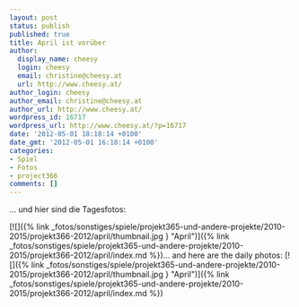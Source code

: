 ```yaml
---
layout: post
status: publish
published: true
title: April ist vorüber
author:
  display_name: cheesy
  login: cheesy
  email: christine@cheesy.at
  url: http://www.cheesy.at/
author_login: cheesy
author_email: christine@cheesy.at
author_url: http://www.cheesy.at/
wordpress_id: 16717
wordpress_url: http://www.cheesy.at/?p=16717
date: '2012-05-01 18:18:14 +0100'
date_gmt: '2012-05-01 16:18:14 +0100'
categories:
- Spiel
- Fotos
- project366
comments: []
---
```

<!--:de-->... und hier sind die Tagesfotos:
[![]({% link _fotos/sonstiges/spiele/projekt365-und-andere-projekte/2010-2015/projekt366-2012/april/thumbnail.jpg } "April")]({% link _fotos/sonstiges/spiele/projekt365-und-andere-projekte/2010-2015/projekt366-2012/april/index.md %})<!--:--><!--:en-->... and here are the daily photos:
[![]({% link _fotos/sonstiges/spiele/projekt365-und-andere-projekte/2010-2015/projekt366-2012/april/thumbnail.jpg } "April")]({% link _fotos/sonstiges/spiele/projekt365-und-andere-projekte/2010-2015/projekt366-2012/april/index.md %})<!--:-->
